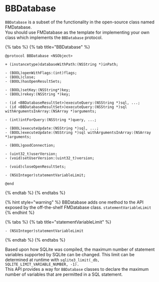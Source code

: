 # BBDatabase

`BBDatabase` is a subset of the functionality in the open-source class named FMDatabase.\
You should use FMDatabase as the template for implementing your own class which implements the `BBDatabase` protocol.

{% tabs %}
{% tab title="BBDatabase" %}
```
@protocol BBDatabase <NSObject>

+ (instancetype)databaseWithPath:(NSString *)inPath;

- (BOOL)openWithFlags:(int)flags;
- (BOOL)close;
- (BOOL)hasOpenResultSets;

- (BOOL)setKey:(NSString*)key;
- (BOOL)rekey:(NSString *)key;

- (id <BBDatabaseResultSet>)executeQuery:(NSString *)sql, ...;
- (id <BBDatabaseResultSet>)executeQuery:(NSString *)sql withArgumentsInArray:(NSArray *)arguments;

- (int)intForQuery:(NSString *)query, ...;

- (BOOL)executeUpdate:(NSString *)sql, ...;
- (BOOL)executeUpdate:(NSString *)sql withArgumentsInArray:(NSArray *)arguments;

- (BOOL)goodConnection;

- (uint32_t)userVersion;
- (void)setUserVersion:(uint32_t)version;

- (void)closeOpenResultSets;

- (NSUInteger)statementVariableLimit;

@end
```
{% endtab %}
{% endtabs %}

{% hint style="warning" %}
BBDatabase adds one method to the API exposed by the off-the-shelf FMDatabase class.  `statementVariableLimit`
{% endhint %}

{% tabs %}
{% tab title="statementVariableLimit" %}
```
- (NSUInteger)statementVariableLimit
```
{% endtab %}
{% endtabs %}

Based upon how SQLite was compiled, the maximum number of statement variables supported by SQLite can be changed. This limit can be determined at runtime with `sqlite3_limit(_db, SQLITE_LIMIT_VARIABLE_NUMBER, -1).`\
This API provides a way for `BBDatabase` classes to declare the maximum number of variables that are permitted in a SQL statement.
